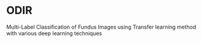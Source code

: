 # ODIR
Multi-Label Classification of Fundus Images using Transfer learning method with various deep learning techniques
